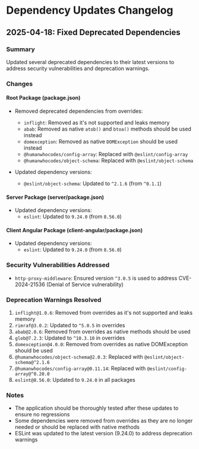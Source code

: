 # Dependency Updates Changelog

## 2025-04-18: Fixed Deprecated Dependencies

### Summary

Updated several deprecated dependencies to their latest versions to address security vulnerabilities and deprecation warnings.

### Changes

#### Root Package (package.json)

- Removed deprecated dependencies from overrides:

  - `inflight`: Removed as it's not supported and leaks memory
  - `abab`: Removed as native `atob()` and `btoa()` methods should be used instead
  - `domexception`: Removed as native `DOMException` should be used instead
  - `@humanwhocodes/config-array`: Replaced with `@eslint/config-array`
  - `@humanwhocodes/object-schema`: Replaced with `@eslint/object-schema`

- Updated dependency versions:
  - `@eslint/object-schema`: Updated to `^2.1.6` (from `^0.1.1`)

#### Server Package (server/package.json)

- Updated dependency versions:
  - `eslint`: Updated to `9.24.0` (from `8.56.0`)

#### Client Angular Package (client-angular/package.json)

- Updated dependency versions:
  - `eslint`: Updated to `9.24.0` (from `8.56.0`)

### Security Vulnerabilities Addressed

- `http-proxy-middleware`: Ensured version `^3.0.5` is used to address CVE-2024-21536 (Denial of Service vulnerability)

### Deprecation Warnings Resolved

1. `inflight@1.0.6`: Removed from overrides as it's not supported and leaks memory
2. `rimraf@3.0.2`: Updated to `^5.0.5` in overrides
3. `abab@2.0.6`: Removed from overrides as native methods should be used
4. `glob@7.2.3`: Updated to `^10.3.10` in overrides
5. `domexception@4.0.0`: Removed from overrides as native DOMException should be used
6. `@humanwhocodes/object-schema@2.0.3`: Replaced with `@eslint/object-schema@^2.1.6`
7. `@humanwhocodes/config-array@0.11.14`: Replaced with `@eslint/config-array@^0.20.0`
8. `eslint@8.56.0`: Updated to `9.24.0` in all packages

### Notes

- The application should be thoroughly tested after these updates to ensure no regressions
- Some dependencies were removed from overrides as they are no longer needed or should be replaced with native methods
- ESLint was updated to the latest version (9.24.0) to address deprecation warnings
